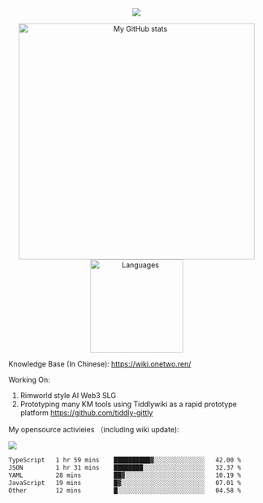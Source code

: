 <a href="https://github.com/linonetwo">
    <p align="center">
        <img src="https://github-profile-trophy.vercel.app/?username=linonetwo&column=7&theme=onedark"/>
    </p>
</a>
<a align="center" href="https://github.com/linonetwo">
  <p align="center">
    <img src="https://github-readme-stats.vercel.app/api?username=linonetwo&show_icons=true&count_private=true" alt="My GitHub stats" width="465"/>
    <img src="https://github-readme-stats.vercel.app/api/top-langs/?username=linonetwo&layout=compact&langs_count=10" alt="Languages" height="183">
  </p>
</a>

Knowledge Base (In Chinese): https://wiki.onetwo.ren/

Working On: 

1. Rimworld style AI Web3 SLG
1. Prototyping many KM tools using Tiddlywiki as a rapid prototype platform https://github.com/tiddly-gittly

My opensource activieies （including wiki update):

![](https://visitor-badge.glitch.me/badge?page_id=linonetwo.linonetwo)

<!--START_SECTION:waka-->

```txt
TypeScript   1 hr 59 mins    ██████████▓░░░░░░░░░░░░░░   42.00 %
JSON         1 hr 31 mins    ████████░░░░░░░░░░░░░░░░░   32.37 %
YAML         28 mins         ██▓░░░░░░░░░░░░░░░░░░░░░░   10.19 %
JavaScript   19 mins         █▓░░░░░░░░░░░░░░░░░░░░░░░   07.01 %
Other        12 mins         █░░░░░░░░░░░░░░░░░░░░░░░░   04.58 %
```

<!--END_SECTION:waka-->

